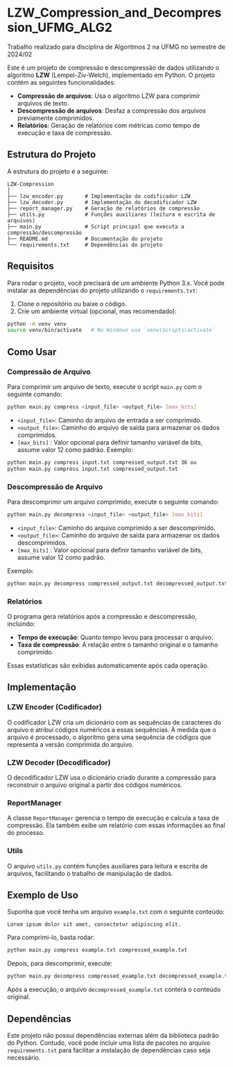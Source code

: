 # LZW_Compression_and_Decompression_UFMG_ALG2
Trabalho realizado para disciplina de Algoritmos 2 na UFMG no semestre de 2024/02

Este é um projeto de compressão e descompressão de dados utilizando o algoritmo **LZW** (Lempel-Ziv-Welch), implementado em Python. O projeto contém as seguintes funcionalidades:

- **Compressão de arquivos**: Usa o algoritmo LZW para comprimir arquivos de texto.
- **Descompressão de arquivos**: Desfaz a compressão dos arquivos previamente comprimidos.
- **Relatórios**: Geração de relatórios com métricas como tempo de execução e taxa de compressão.

## Estrutura do Projeto

A estrutura do projeto é a seguinte:

```
LZW-Compression
│
├── lzw_encoder.py       # Implementação do codificador LZW
├── lzw_decoder.py       # Implementação do decodificador LZW
├── report_manager.py    # Geração de relatórios de compressão
├── utils.py             # Funções auxiliares (leitura e escrita de arquivos)
├── main.py              # Script principal que executa a compressão/descompressão
├── README.md            # Documentação do projeto
└── requirements.txt     # Dependências do projeto
```

## Requisitos

Para rodar o projeto, você precisará de um ambiente Python 3.x. Você pode instalar as dependências do projeto utilizando o `requirements.txt`:

1. Clone o repositório ou baixe o código.
2. Crie um ambiente virtual (opcional, mas recomendado):

```bash
python -m venv venv
source venv/bin/activate   # No Windows use `venv\Scripts\activate`
```

## Como Usar

### Compressão de Arquivo

Para comprimir um arquivo de texto, execute o script `main.py` com o seguinte comando:

```bash
python main.py compress <input_file> <output_file> [max_bits]
```

- `<input_file>`: Caminho do arquivo de entrada a ser comprimido.
- `<output_file>`: Caminho do arquivo de saída para armazenar os dados comprimidos.
- `[max_bits]` : Valor opcional para definir tamanho variável de bits, assume valor 12 como padrão.
Exemplo:

```bash
python main.py compress input.txt compressed_output.txt 36 ou
python main.py compress input.txt compressed_output.txt
```

### Descompressão de Arquivo

Para descomprimir um arquivo comprimido, execute o seguinte comando:

```bash
python main.py decompress <input_file> <output_file> [max_bits]
```

- `<input_file>`: Caminho do arquivo comprimido a ser descomprimido.
- `<output_file>`: Caminho do arquivo de saída para armazenar os dados descomprimidos.
- `[max_bits]` : Valor opcional para definir tamanho variável de bits, assume valor 12 como padrão.

Exemplo:

```bash
python main.py decompress compressed_output.txt decompressed_output.txt
```

### Relatórios

O programa gera relatórios após a compressão e descompressão, incluindo:

- **Tempo de execução**: Quanto tempo levou para processar o arquivo.
- **Taxa de compressão**: A relação entre o tamanho original e o tamanho comprimido.

Essas estatísticas são exibidas automaticamente após cada operação.

## Implementação

### LZW Encoder (Codificador)

O codificador LZW cria um dicionário com as sequências de caracteres do arquivo e atribui códigos numéricos a essas sequências. À medida que o arquivo é processado, o algoritmo gera uma sequência de códigos que representa a versão comprimida do arquivo.

### LZW Decoder (Decodificador)

O decodificador LZW usa o dicionário criado durante a compressão para reconstruir o arquivo original a partir dos códigos numéricos.

### ReportManager

A classe `ReportManager` gerencia o tempo de execução e calcula a taxa de compressão. Ela também exibe um relatório com essas informações ao final do processo.

### Utils

O arquivo `utils.py` contém funções auxiliares para leitura e escrita de arquivos, facilitando o trabalho de manipulação de dados.

## Exemplo de Uso

Suponha que você tenha um arquivo `example.txt` com o seguinte conteúdo:

```
Lorem ipsum dolor sit amet, consectetur adipiscing elit.
```

Para comprimi-lo, basta rodar:

```bash
python main.py compress example.txt compressed_example.txt
```

Depois, para descomprimir, execute:

```bash
python main.py decompress compressed_example.txt decompressed_example.txt
```

Após a execução, o arquivo `decompressed_example.txt` conterá o conteúdo original.

## Dependências

Este projeto não possui dependências externas além da biblioteca padrão do Python. Contudo, você pode incluir uma lista de pacotes no arquivo `requirements.txt` para facilitar a instalação de dependências caso seja necessário.
